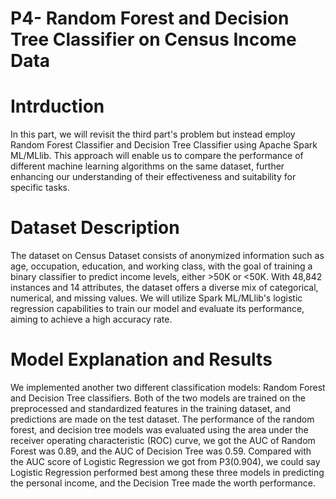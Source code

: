 # P4- Random Forest and Decision Tree Classifier on Census Income Data
# Intrduction

In this part, we will revisit the third part's problem but instead employ Random Forest Classifier and Decision Tree Classifier using Apache Spark ML/MLlib. This approach will enable us to compare the performance of different machine learning algorithms on the same dataset, further enhancing our understanding of their effectiveness and suitability for specific tasks.

# Dataset Description

The dataset on Census Dataset consists of anonymized information such as age, occupation, education, and working class, with the goal of training a binary classifier to predict income levels, either >50K or <50K. With 48,842 instances and 14 attributes, the dataset offers a diverse mix of categorical, numerical, and missing values. We will utilize Spark ML/MLlib's logistic regression capabilities to train our model and evaluate its performance, aiming to achieve a high accuracy rate.

# Model Explanation and Results

We implemented another two different classification models: Random Forest and Decision Tree classifiers. Both of the two models are trained on the preprocessed and standardized features in the training dataset, and predictions are made on the test dataset. The performance of the random forest, and decision tree models was evaluated using the area under the receiver operating characteristic (ROC) curve, we got the AUC of Random Forest was 0.89, and the AUC of Decision Tree was 0.59. Compared with the AUC score of Logistic Regression we got from P3(0.904), we could say Logistic Regression performed best among these three models in predicting the personal income, and the Decision Tree made the worth performance.

